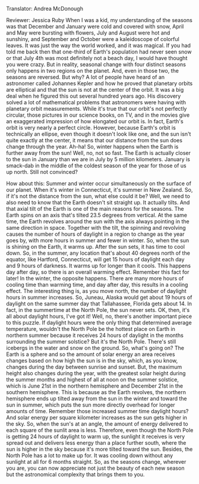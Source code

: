 

Translator: Andrea McDonough

Reviewer: Jessica Ruby
When I was a kid,
my understanding of the seasons
was that December and January were cold
and covered with snow,
April and May were bursting with flowers,
July and August were hot and sunshiny,
and September and October were a kaleidoscope of colorful leaves.
It was just the way the world worked,
and it was magical.
If you had told me back then
that one-third of Earth&#39;s population
had never seen snow
or that July 4th was most definitely not a beach day,
I would have thought you were crazy.
But in reality, seasonal change with four distinct seasons
only happens in two regions on the planet.
And, even in those two,
the seasons are reversed.
But why?
A lot of people have heard of an astronomer
called Johannes Kepler
and how he proved that planetary orbits are elliptical
and that the sun is not at the center of the orbit.
It was a big deal when he figured this out
several hundred years ago.
His discovery solved a lot of mathematical problems
that astronomers were having
with planetary orbit measurements.
While it&#39;s true that our orbit&#39;s not perfectly circular,
those pictures in our science books,
on TV, and in the movies
give an exaggerated impression
of how elongated our orbit is.
In fact, Earth&#39;s orbit is very nearly a perfect circle.
However, because Earth&#39;s orbit is technically an ellipse,
even though it doesn&#39;t look like one,
and the sun isn&#39;t quite exactly at the center,
it means that our distance from the sun
does change through the year.
Ah-ha!
So, winter happens when the Earth is further away from the sun!
Well, no, not so fast.
The Earth is actually closer to the sun
in January than we are in July
by 5 million kilometers.
January is smack-dab in the middle
of the coldest season of the year
for those of us up north.
Still not convinced?

How about this:
Summer and winter occur simultaneously
on the surface of our planet.
When it&#39;s winter in Connecticut,
it&#39;s summer in New Zealand.
So, if it&#39;s not the distance from the sun,
what else could it be?
Well, we need to also need to know
that the Earth doesn&#39;t sit straight up.
It actually tilts.
And that axial tilt of the Earth
is one of the main reasons for the seasons.
The Earth spins on an axis
that&#39;s tilted 23.5 degrees from vertical.
At the same time, the Earth revolves around the sun
with the axis always pointing in the same direction in space.
Together with the tilt,
the spinning and revolving causes the number
of hours of daylight in a region to change
as the year goes by,
with more hours in summer
and fewer in winter.
So, when the sun is shining on the Earth, it warms up.
After the sun sets, it has time to cool down.
So, in the summer,
any location that&#39;s about 40 degrees north of the equator,
like Hartford, Connecticut,
will get 15 hours of daylight each day
and 9 hours of darkness.
It warms up for longer than it cools.
This happens day after day,
so there is an overall warming effect.
Remember this fact for later!
In the winter, the opposite happens.
There are many more hours of cooling time
than warming time,
and day after day, this results in a cooling effect.
The interesting thing is, as you move north,
the number of daylight hours in summer increases.
So, Juneau, Alaska would get about 19 hours of daylight
on the same summer day that Tallahassee, Florida gets about 14.
In fact, in the summertime at the North Pole,
the sun never sets.
OK, then, it&#39;s all about daylight hours, I&#39;ve got it!
Well, no, there&#39;s another important piece to this puzzle.
If daylight hours were the only thing
that determined average temperature,
wouldn&#39;t the North Pole be the hottest place
on Earth in northern summer
because it receives 24 hours of daylight
in the months surrounding the summer solstice?
But it&#39;s the North Pole.
There&#39;s still icebergs in the water
and snow on the ground.
So, what&#39;s going on?
The Earth is a sphere
and so the amount of solar energy an area receives
changes based on how high the sun is in the sky,
which, as you know, changes during the day
between sunrise and sunset.
But, the maximum height also changes during the year,
with the greatest solar height during the summer months
and highest of all at noon on the summer solstice,
which is June 21st in the northern hemisphere
and December 21st in the southern hemisphere.
This is because as the Earth revolves,
the northern hemisphere ends up tilted away
from the sun in the winter
and toward the sun in summer,
which puts the sun more directly overhead
for longer amounts of time.
Remember those increased summer time daylight hours?
And solar energy per square kilometer increases
as the sun gets higher in the sky.
So, when the sun&#39;s at an angle,
the amount of energy delivered
to each square of the sunlit area is less.
Therefore, even though the North Pole is getting 24 hours
of daylight to warm up,
the sunlight it receives is very spread out
and delivers less energy than a place further south,
where the sun is higher in the sky
because it&#39;s more tilted toward the sun.
Besides, the North Pole has a lot to make up for.
It was cooling down without any sunlight at all
for 6 months straight.
So, as the seasons change, wherever you are,
you can now appreciate not just the beauty of each new season
but the astronomical complexity
that brings them to you.

